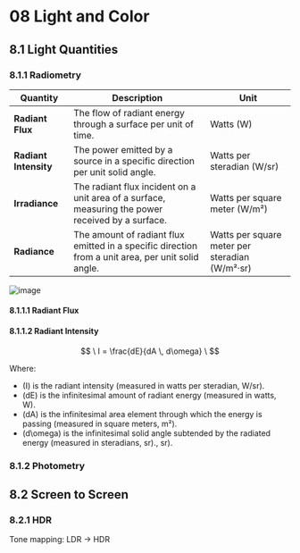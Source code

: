 # 08 Light and Color
## 8.1 Light Quantities
### 8.1.1 Radiometry

| **Quantity**            | **Description**                                                                                       | **Unit**                |
|-------------------------|-------------------------------------------------------------------------------------------------------|-------------------------|
| **Radiant Flux**        | The flow of radiant energy through a surface per unit of time.                                         | Watts (W)               |
| **Radiant Intensity**   | The power emitted by a source in a specific direction per unit solid angle.                            | Watts per steradian (W/sr) |
| **Irradiance**          | The radiant flux incident on a unit area of a surface, measuring the power received by a surface.      | Watts per square meter (W/m²) |
| **Radiance**            | The amount of radiant flux emitted in a specific direction from a unit area, per unit solid angle.     | Watts per square meter per steradian (W/m²·sr) |

![image](https://github.com/user-attachments/assets/bdcad32d-ceaf-44b4-9e08-8b85b5b0f193)

#### 8.1.1.1 Radiant Flux

#### 8.1.1.2 Radiant Intensity

$$
\
I = \frac{dE}{dA \, d\omega}
\
$$

Where:

- \(I\) is the radiant intensity (measured in watts per steradian, W/sr).
- \(dE\) is the infinitesimal amount of radiant energy (measured in watts, W).
- \(dA\) is the infinitesimal area element through which the energy is passing (measured in square meters, m²).
- \(d\omega\) is the infinitesimal solid angle subtended by the radiated energy (measured in steradians, sr)., sr).


### 8.1.2 Photometry

## 8.2 Screen to Screen
### 8.2.1 HDR
Tone mapping: LDR -> HDR
